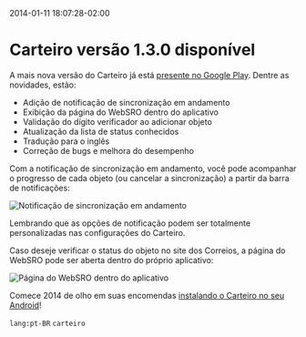 2014-01-11 18:07:28-02:00
# Carteiro versão 1.3.0 disponível

A mais nova versão do Carteiro já está [presente no Google Play](https://play.google.com/store/apps/details?id=com.rbardini.carteiro). Dentre as novidades, estão:

- Adição de notificação de sincronização em andamento
- Exibição da página do WebSRO dentro do aplicativo
- Validação do dígito verificador ao adicionar objeto
- Atualização da lista de status conhecidos
- Tradução para o inglês
- Correção de bugs e melhora do desempenho

Com a notificação de sincronização em andamento, você pode acompanhar o progresso de cada objeto (ou cancelar a sincronização) a partir da barra de notificações:

![Notificação de sincronização em andamento](/img/carteiro/ongoing-sync-notification.png)

Lembrando que as opções de notificação podem ser totalmente personalizadas nas configurações do Carteiro.

Caso deseje verificar o status do objeto no site dos Correios, a página do WebSRO pode ser aberta dentro do próprio aplicativo:

![Página do WebSRO dentro do aplicativo](/img/carteiro/webview-open-sro.png)

Comece 2014 de olho em suas encomendas [instalando o Carteiro no seu Android](https://play.google.com/store/apps/details?id=com.rbardini.carteiro)!

`lang:pt-BR` `carteiro`

